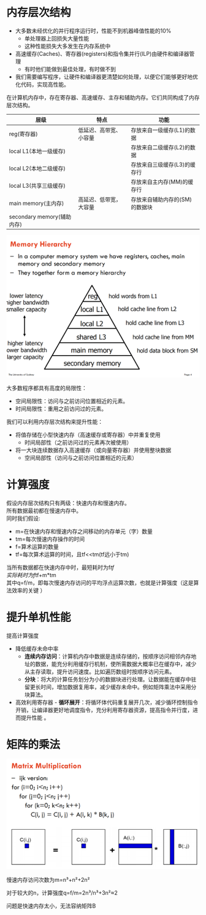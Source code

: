 # 内存层次结构

- 大多数未经优化的并行程序运行时，性能不到机器峰值性能的10%
    - 单处理器上回损失大量性能
    - 这种性能损失大多发生在内存系统中
- 高速缓存(Caches)、寄存器(registers)和指令集并行(ILP)由硬件和编译器管理
    - 有时他们能做到最佳处理，有时做不到
- 我们需要编写程序，让硬件和编译器更清楚如何处理，以便它们能够更好地优化代码，实现高性能。

在计算机内存中，存在寄存器、高速缓存、主存和辅助内存。它们共同构成了内存层次结构。

|层级|特点|功能|
|--|--|--|
|reg(寄存器)|低延迟、高带宽、小容量|存放来自一级缓存(L1)的数据|
|local L1(本地一级缓存)||存放来自二级缓存(L2)的数据|
|local L2(本地二级缓存)||存放来自三级缓存(L3)的缓存行|
|local L3(共享三级缓存)||存放来自主内存(MM)的缓存行|
|main memory(主内存)|高延迟、低带宽，大容量|存放来自辅助内存的(SM)的数据块|
|secondary memory(辅助内存)|||

![内存层次结构图](./1.png)

大多数程序都具有高度的局限性：
- 空间局限性：访问与之前访问位置相近的元素。
- 时间局限性：重用之前访问过的元素。

我们可以利用内存层次结构来提升性能：
- 将值存储在小型快速内存（高速缓存或寄存器）中并重复使用
    - 时间局部性（之前访问过的元素再次被使用）
- 将一大块连续数据存入高速缓存（或向量寄存器）并使用整块数据
    - 空间局部性（访问与之前访问位置相近的元素）

# 计算强度

假设内存层次结构只有两级：快速内存和慢速内存。  
所有数据最初都在慢速内存中。  
同时我们假设:
- m=在快速内存和慢速内存之间移动的内存单元（字）数量
- tm=每次慢速内存操作的时间
- f=算术运算的数量
- tf=每次算术运算的时间，且tf<<tm(tf远小于tm)

当所有数据都在快速内存中时，最短耗时为f*tf  
实际耗时为f*tf+m*tm  
其中q=f/m，即每次慢速内存访问的平均浮点运算次数，也就是计算强度（这是算法效率的关键 ）

# 提升单机性能
提高计算强度
- 降低缓存未命中率
    - **连续内存访问**：计算机内存中数据是连续存储的，按顺序访问相邻内存地址的数据，能充分利用缓存行机制，使所需数据大概率已在缓存中，减少从主存读取，提升访问速度。比如遍历数组时按顺序访问元素。
    - **分块**：将大的计算任务划分为小的数据块进行处理。让数据能在缓存中驻留更长时间，增加数据复用率，减少缓存未命中。例如矩阵乘法中采用分块算法。
- 高效利用寄存器
        - **循环展开**：将循环体代码重复展开几次，减少循环控制指令开销，让编译器更好地调度指令，充分利用寄存器资源，提高指令并行度，进而提升性能 。

# 矩阵的乘法

![2](./2.png)

慢速内存访问次数为m=n³+n²+2n²

对于较大的n，计算强度q=f/m=2n³/n³+3n²≈2

问题是快速内存太小，无法容纳矩阵B
